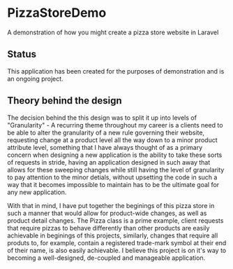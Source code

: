 # PizzaStoreDemo
A demonstration of how you might create a pizza store website in Laravel

## Status
This application has been created for the purposes of demonstration and is an ongoing project.

## Theory behind the design
The decision behind the this design was to split it up into levels of "Granularity" - A recurring theme throughout my career is a clients 
need to be able to alter the granularity of a new rule governing their website, requesting change at a product level all the way down to a minor product attribute level,
something that I have always thought of as a primary concern when designing a new application is the ability to take these sorts of requests in stride, having an 
application designed in such away that allows for these sweeping changes while still having the level of granularity to pay attention to the minor detials, without
upsetting the code in such a way that it becomes impossible to maintain has to be the ultimate goal for any new application.

With that in mind, I have put together the beginings of this pizza store in such a manner that would allow for product-wide changes, as well as product detail changes.
The Pizza class is a prime example, client requests that require pizzas to behave differently than other products are easily achievable in beginings of this projects,
similarly, changes that require all produts to, for example, contain a registered trade-mark symbol at their end of their name, is also easily achievable. I believe
this project is on it's way to becoming a well-designed, de-coupled and manageable application.